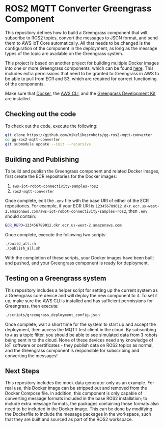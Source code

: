 # ROS2 MQTT Converter Greengrass Component

This repository defines how to build a Greengrass component that will subscribe to ROS2 topics, convert the messages to JSON format, and send them to AWS IoT Core automatically. All that needs to be changed is the configuration of the component in the deployment, as long as the message types of the topic are available on the Greengrass system.

This project is based on another project for building multiple Docker images into one or more Greengrass components, which can be found [here](https://github.com/mikelikesrobots/greengrass-docker-compose). This includes extra permissions that need to be granted to Greengrass in AWS to be able to pull from ECR and S3, which are required for correct functioning of the components.

Make sure that [Docker](https://get.docker.com/), the [AWS CLI](https://docs.aws.amazon.com/cli/latest/userguide/getting-started-install.html), and the [Greengrass Development Kit](https://docs.aws.amazon.com/greengrass/v2/developerguide/install-greengrass-development-kit-cli.html) are installed.

## Checking out the code

To check out the code, execute the following:

```bash
git clone https://github.com/mikelikesrobots/gg-ros2-mqtt-converter
cd gg-ros2-mqtt-converter
git submodule update --init --recursive
```

## Building and Publishing

To build and publish the Greengrass component and related Docker images, first create the ECR repositories for the Docker images:

1. `aws-iot-robot-connectivity-samples-ros2`
1. `ros2-mqtt-converter`

Once complete, edit the `.env` file with the base URI of either of the ECR repositories. For example, if your ECR URI is `123456789012.dkr.ecr.us-west-2.amazonaws.com/aws-iot-robot-connectivity-samples-ros2`, then `.env` should contain:

```bash
ECR_REPO=123456789012.dkr.ecr.us-west-2.amazonaws.com
```

Once complete, execute the following two scripts:

```bash
./build_all.sh
./publish_all.sh
```

With the completion of these scripts, your Docker images have been built and pushed, and your Greengrass component is ready for deployment.

## Testing on a Greengrass system

This repository includes a helper script for setting up the current system as a Greengrass core device and will deploy the new component to it. To set it up, make sure the AWS CLI is installed and has sufficient permissions for Greengrass, then execute:

```bash
./scripts/greengrass_deployment_config.json
```

Once complete, wait a short time for the system to start up and accept the deployment, then access the MQTT test client in the cloud. By subscribing to `#` as a topic filter, you should be able to see simulated data from 3 robots being sent in to the cloud. None of these devices need any knowledge of IoT software or certificates - they publish data on ROS2 topics as normal, and the Greengrass component is responsible for subscribing and converting the messages!

## Next Steps

This repository includes the mock data generator only as an example. For real use, this Docker image can be stripped out and removed from the Docker Compose file. In addition, this component is only capable of converting message formats included in the base ROS2 installation; to include extra message formats, the packages containing those formats also need to be included in the Docker image. This can be done by modifying the Dockerfile to include the message packages in the workspace, such that they are built and sourced as part of the ROS2 workspace.
